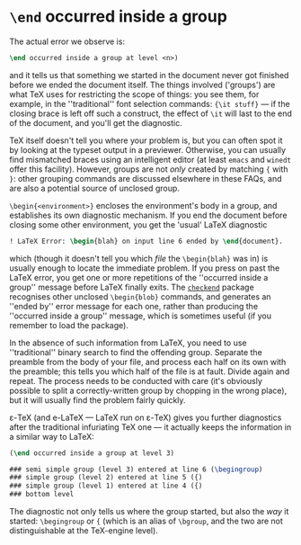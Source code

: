 # `\end` occurred inside a group

The actual error we observe is:
```latex
\end occurred inside a group at level <n>) 
```
and it tells us that something we started in the document never got
finished before we ended the document itself.  The things involved
('groups') are what TeX uses for restricting the scope of things:
you see them, for example, in the ''traditional'' font selection
commands: `{\it stuff}`&nbsp;&mdash; if the closing brace is left off such a
construct, the effect of `\it` will last to the end of the document,
and you'll get the diagnostic.

TeX itself doesn't tell you where your problem is, but you can
often spot it by looking at the typeset output in a previewer.
Otherwise, you can usually find mismatched braces using an intelligent
editor (at least `emacs` and `winedt` offer this facility).
However, groups are not _only_ created by matching
`{` with `}`:
other grouping commands are discussed elsewhere in these FAQs,
and are also a potential source of unclosed group.

`\begin{<environment>}` encloses the environment's body
in a group, and establishes its own diagnostic mechanism.  If you end
the document before closing some other environment, you get the
'usual' LaTeX diagnostic
```latex
! LaTeX Error: \begin{blah} on input line 6 ended by \end{document}.
```
which (though it doesn't tell you which _file_ the
`\begin{blah}` was in) is usually enough to locate the
immediate problem.  If you press on past the LaTeX error, you get
one or more repetitions of the ''occurred inside a group'' message
before LaTeX finally exits.  The [`checkend`](http://ctan.org/pkg/checkend) package
recognises other unclosed `\begin{blob}` commands, and
generates an ''ended by'' error message for each one, rather than
producing the ''occurred inside a group'' message, which is sometimes
useful (if you remember to load the package).

In the absence of such information from LaTeX, you need to use
''traditional'' binary search to find the offending group.  Separate
the preamble from the body of your file, and process each half on its
own with the preamble; this tells you which half of the file is at
fault.  Divide again and repeat.  The process needs to be conducted
with care (it's obviously possible to split a correctly-written group
by chopping in the wrong place), but it will usually find the problem
fairly quickly.

&epsilon;-TeX (and e-LaTeX&nbsp;&mdash; LaTeX run on &epsilon;-TeX) gives you
further diagnostics after the traditional infuriating TeX one&nbsp;&mdash; it
actually keeps the information in a similar way to LaTeX:
<!-- {% raw %} -->
```latex
(\end occurred inside a group at level 3)

### semi simple group (level 3) entered at line 6 (\begingroup)
### simple group (level 2) entered at line 5 ({)
### simple group (level 1) entered at line 4 ({)
### bottom level
```
<!-- {% endraw %} -->
The diagnostic not only tells us where the group started, but also the
_way_ it started: `\begingroup` or `{` (which is an alias of
`\bgroup`, and the two are not  distinguishable at the TeX-engine
level).


